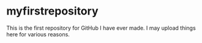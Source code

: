# myfirstrepository

This is the first repository for GitHub I have ever made.  I may upload things here for various reasons.
